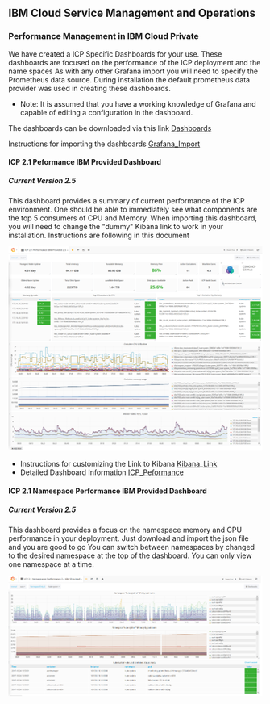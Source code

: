## IBM Cloud Service Management and Operations
### Performance Management in IBM Cloud Private
We have created a ICP Specific Dashboards for your use. These dashboards are focused on the performance of the ICP deployment and the name spaces
As with any other Grafana import you will need to specify the Prometheus data source. During installation the default prometheus data provider was used in creating these dashboards.

* Note: It is assumed that you have a working knowledge of Grafana and capable of editing a configuration in the dashboard. 

The dashboards can be downloaded via this link [Dashboards](https://github.com/ibm-cloud-architecture/CSMO-ICP/blob/master/grafana/grafanaICP.tar.gz)

Instructions for importing the dashboards [Grafana_Import](Grafana_Import.md)

#### ICP 2.1 Peformance IBM Provided Dashboard
##### Current Version 2.5
This dashboard provides a summary of current performance of the ICP environment. One should be able to immediately see what components are the top 5 consumers of CPU and Memory.  When importing this dashboard, you will need to change the "dummy" Kibana link to work in your installation. Instructions are following in this document

![ICPPerformance](ICPperf1.png)

+ Instructions for customizing the Link to Kibana [Kibana_Link](Edit_Kibana_Link.md)
+ Detailed Dashboard Information [ICP_Peformance](ICP_Performance_Dashboard_Detail.md)


####  ICP 2.1 Namespace Performance IBM Provided Dashboard
##### Current Version 2.5
This dashboard provides a focus on the namespace memory and CPU performance in your deployment. Just download and import the json file and you are good to go
You can switch between namespaces by changed to the desired namespace at the top of the dashboard. You can only view one namespace at a time. 

![ICPnamespacePerformance](ICPnamspperf1.png)

